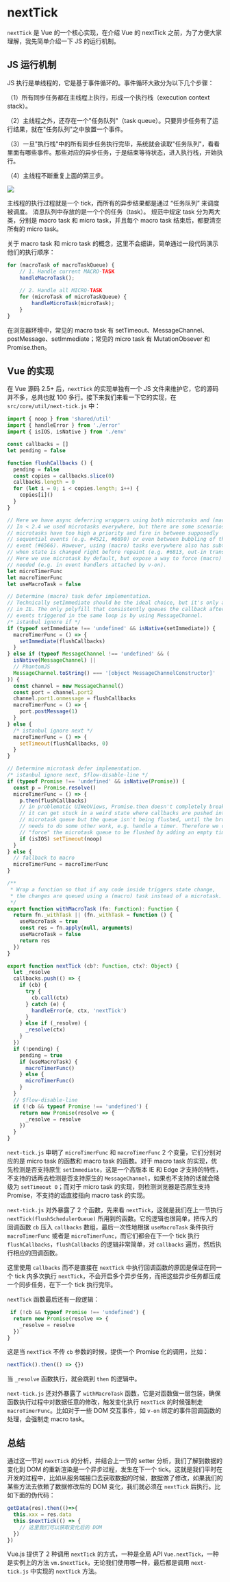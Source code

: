 # nextTick

`nextTick` 是 Vue 的一个核心实现，在介绍 Vue 的 nextTick 之前，为了方便大家理解，我先简单介绍一下 JS 的运行机制。

## JS 运行机制

JS 执行是单线程的，它是基于事件循环的。事件循环大致分为以下几个步骤：

（1）所有同步任务都在主线程上执行，形成一个执行栈（execution context stack）。

（2）主线程之外，还存在一个"任务队列"（task queue）。只要异步任务有了运行结果，就在"任务队列"之中放置一个事件。

（3）一旦"执行栈"中的所有同步任务执行完毕，系统就会读取"任务队列"，看看里面有哪些事件。那些对应的异步任务，于是结束等待状态，进入执行栈，开始执行。

（4）主线程不断重复上面的第三步。

<img src="../assets/event-loop.png"/>

主线程的执行过程就是一个 tick，而所有的异步结果都是通过 “任务队列” 来调度被调度。 消息队列中存放的是一个个的任务（task）。 规范中规定 task 分为两大类，分别是 macro task 和 micro task，并且每个 macro task 结束后，都要清空所有的 micro task。

关于 macro task 和 micro task 的概念，这里不会细讲，简单通过一段代码演示他们的执行顺序：

```js
for (macroTask of macroTaskQueue) {
    // 1. Handle current MACRO-TASK
    handleMacroTask();
      
    // 2. Handle all MICRO-TASK
    for (microTask of microTaskQueue) {
        handleMicroTask(microTask);
    }
}
```
在浏览器环境中，常见的 macro task 有 setTimeout、MessageChannel、postMessage、setImmediate；常见的 micro task 有 MutationObsever 和 Promise.then。

## Vue 的实现

在 Vue 源码 2.5+ 后，`nextTick` 的实现单独有一个 JS 文件来维护它，它的源码并不多，总共也就 100 多行。接下来我们来看一下它的实现，在 `src/core/util/next-tick.js` 中：

```js
import { noop } from 'shared/util'
import { handleError } from './error'
import { isIOS, isNative } from './env'

const callbacks = []
let pending = false

function flushCallbacks () {
  pending = false
  const copies = callbacks.slice(0)
  callbacks.length = 0
  for (let i = 0; i < copies.length; i++) {
    copies[i]()
  }
}

// Here we have async deferring wrappers using both microtasks and (macro) tasks.
// In < 2.4 we used microtasks everywhere, but there are some scenarios where
// microtasks have too high a priority and fire in between supposedly
// sequential events (e.g. #4521, #6690) or even between bubbling of the same
// event (#6566). However, using (macro) tasks everywhere also has subtle problems
// when state is changed right before repaint (e.g. #6813, out-in transitions).
// Here we use microtask by default, but expose a way to force (macro) task when
// needed (e.g. in event handlers attached by v-on).
let microTimerFunc
let macroTimerFunc
let useMacroTask = false

// Determine (macro) task defer implementation.
// Technically setImmediate should be the ideal choice, but it's only available
// in IE. The only polyfill that consistently queues the callback after all DOM
// events triggered in the same loop is by using MessageChannel.
/* istanbul ignore if */
if (typeof setImmediate !== 'undefined' && isNative(setImmediate)) {
  macroTimerFunc = () => {
    setImmediate(flushCallbacks)
  }
} else if (typeof MessageChannel !== 'undefined' && (
  isNative(MessageChannel) ||
  // PhantomJS
  MessageChannel.toString() === '[object MessageChannelConstructor]'
)) {
  const channel = new MessageChannel()
  const port = channel.port2
  channel.port1.onmessage = flushCallbacks
  macroTimerFunc = () => {
    port.postMessage(1)
  }
} else {
  /* istanbul ignore next */
  macroTimerFunc = () => {
    setTimeout(flushCallbacks, 0)
  }
}

// Determine microtask defer implementation.
/* istanbul ignore next, $flow-disable-line */
if (typeof Promise !== 'undefined' && isNative(Promise)) {
  const p = Promise.resolve()
  microTimerFunc = () => {
    p.then(flushCallbacks)
    // in problematic UIWebViews, Promise.then doesn't completely break, but
    // it can get stuck in a weird state where callbacks are pushed into the
    // microtask queue but the queue isn't being flushed, until the browser
    // needs to do some other work, e.g. handle a timer. Therefore we can
    // "force" the microtask queue to be flushed by adding an empty timer.
    if (isIOS) setTimeout(noop)
  }
} else {
  // fallback to macro
  microTimerFunc = macroTimerFunc
}

/**
 * Wrap a function so that if any code inside triggers state change,
 * the changes are queued using a (macro) task instead of a microtask.
 */
export function withMacroTask (fn: Function): Function {
  return fn._withTask || (fn._withTask = function () {
    useMacroTask = true
    const res = fn.apply(null, arguments)
    useMacroTask = false
    return res
  })
}

export function nextTick (cb?: Function, ctx?: Object) {
  let _resolve
  callbacks.push(() => {
    if (cb) {
      try {
        cb.call(ctx)
      } catch (e) {
        handleError(e, ctx, 'nextTick')
      }
    } else if (_resolve) {
      _resolve(ctx)
    }
  })
  if (!pending) {
    pending = true
    if (useMacroTask) {
      macroTimerFunc()
    } else {
      microTimerFunc()
    }
  }
  // $flow-disable-line
  if (!cb && typeof Promise !== 'undefined') {
    return new Promise(resolve => {
      _resolve = resolve
    })
  }
}
```
`next-tick.js` 申明了 `microTimerFunc` 和 `macroTimerFunc` 2 个变量，它们分别对应的是 micro task 的函数和 macro task 的函数。对于 macro task 的实现，优先检测是否支持原生 `setImmediate`，这是一个高版本 IE 和 Edge 才支持的特性，不支持的话再去检测是否支持原生的 `MessageChannel`，如果也不支持的话就会降级为 `setTimeout 0`；而对于 micro task 的实现，则检测浏览器是否原生支持 Promise，不支持的话直接指向 macro task 的实现。

`next-tick.js` 对外暴露了 2 个函数，先来看 `nextTick`，这就是我们在上一节执行 `nextTick(flushSchedulerQueue)` 所用到的函数。它的逻辑也很简单，把传入的回调函数 `cb` 压入 `callbacks` 数组，最后一次性地根据 `useMacroTask` 条件执行 `macroTimerFunc` 或者是 `microTimerFunc`，而它们都会在下一个 tick 执行 `flushCallbacks`，`flushCallbacks` 的逻辑非常简单，对 `callbacks` 遍历，然后执行相应的回调函数。

这里使用 `callbacks` 而不是直接在 `nextTick` 中执行回调函数的原因是保证在同一个 tick 内多次执行 `nextTick`，不会开启多个异步任务，而把这些异步任务都压成一个同步任务，在下一个 tick 执行完毕。

`nextTick` 函数最后还有一段逻辑：
```js
 if (!cb && typeof Promise !== 'undefined') {
  return new Promise(resolve => {
    _resolve = resolve
  })
}
```
这是当 `nextTick` 不传 `cb` 参数的时候，提供一个 Promise 化的调用，比如：
```js
nextTick().then(() => {})
```
当 `_resolve` 函数执行，就会跳到 `then` 的逻辑中。

`next-tick.js` 还对外暴露了 `withMacroTask` 函数，它是对函数做一层包装，确保函数执行过程中对数据任意的修改，触发变化执行 `nextTick` 的时候强制走 `macroTimerFunc`。比如对于一些 DOM 交互事件，如 `v-on` 绑定的事件回调函数的处理，会强制走 macro task。

## 总结

通过这一节对 `nextTick` 的分析，并结合上一节的 setter 分析，我们了解到数据的变化到 DOM 的重新渲染是一个异步过程，发生在下一个 tick。这就是我们平时在开发的过程中，比如从服务端接口去获取数据的时候，数据做了修改，如果我们的某些方法去依赖了数据修改后的 DOM 变化，我们就必须在 `nextTick` 后执行。比如下面的伪代码：

```js
getData(res).then(()=>{
  this.xxx = res.data
  this.$nextTick(() => {
    // 这里我们可以获取变化后的 DOM
  })
})
```

Vue.js 提供了 2 种调用 `nextTick` 的方式，一种是全局 API `Vue.nextTick`，一种是实例上的方法 `vm.$nextTick`，无论我们使用哪一种，最后都是调用 `next-tick.js` 中实现的 `nextTick` 方法。


